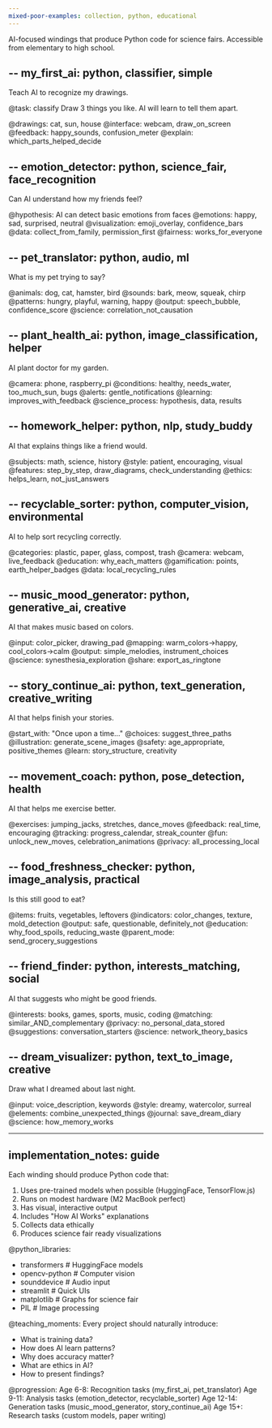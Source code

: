 ```yaml
---
mixed-poor-examples: collection, python, educational
---
```

AI-focused windings that produce Python code for science fairs. Accessible from elementary to high school.


--
my_first_ai: python, classifier, simple
--
Teach AI to recognize my drawings.

@task: classify
Draw 3 things you like. AI will learn to tell them apart.

@drawings: cat, sun, house
@interface: webcam, draw_on_screen
@feedback: happy_sounds, confusion_meter
@explain: which_parts_helped_decide

--
emotion_detector: python, science_fair, face_recognition
--
Can AI understand how my friends feel?

@hypothesis: AI can detect basic emotions from faces
@emotions: happy, sad, surprised, neutral
@visualization: emoji_overlay, confidence_bars
@data: collect_from_family, permission_first
@fairness: works_for_everyone

--
pet_translator: python, audio, ml
--
What is my pet trying to say?

@animals: dog, cat, hamster, bird
@sounds: bark, meow, squeak, chirp
@patterns: hungry, playful, warning, happy
@output: speech_bubble, confidence_score
@science: correlation_not_causation

--
plant_health_ai: python, image_classification, helper
--
AI plant doctor for my garden.

@camera: phone, raspberry_pi
@conditions: healthy, needs_water, too_much_sun, bugs
@alerts: gentle_notifications
@learning: improves_with_feedback
@science_process: hypothesis, data, results

--
homework_helper: python, nlp, study_buddy
--
AI that explains things like a friend would.

@subjects: math, science, history
@style: patient, encouraging, visual
@features: step_by_step, draw_diagrams, check_understanding
@ethics: helps_learn, not_just_answers

--
recyclable_sorter: python, computer_vision, environmental
--
AI to help sort recycling correctly.

@categories: plastic, paper, glass, compost, trash
@camera: webcam, live_feedback
@education: why_each_matters
@gamification: points, earth_helper_badges
@data: local_recycling_rules

--
music_mood_generator: python, generative_ai, creative
--
AI that makes music based on colors.

@input: color_picker, drawing_pad
@mapping: warm_colors→happy, cool_colors→calm
@output: simple_melodies, instrument_choices
@science: synesthesia_exploration
@share: export_as_ringtone

--
story_continue_ai: python, text_generation, creative_writing
--
AI that helps finish your stories.

@start_with: "Once upon a time..."
@choices: suggest_three_paths
@illustration: generate_scene_images
@safety: age_appropriate, positive_themes
@learn: story_structure, creativity

--
movement_coach: python, pose_detection, health
--
AI that helps me exercise better.

@exercises: jumping_jacks, stretches, dance_moves
@feedback: real_time, encouraging
@tracking: progress_calendar, streak_counter
@fun: unlock_new_moves, celebration_animations
@privacy: all_processing_local

--
food_freshness_checker: python, image_analysis, practical
--
Is this still good to eat?

@items: fruits, vegetables, leftovers
@indicators: color_changes, texture, mold_detection
@output: safe, questionable, definitely_not
@education: why_food_spoils, reducing_waste
@parent_mode: send_grocery_suggestions

--
friend_finder: python, interests_matching, social
--
AI that suggests who might be good friends.

@interests: books, games, sports, music, coding
@matching: similar_AND_complementary
@privacy: no_personal_data_stored
@suggestions: conversation_starters
@science: network_theory_basics

--
dream_visualizer: python, text_to_image, creative
--
Draw what I dreamed about last night.

@input: voice_description, keywords
@style: dreamy, watercolor, surreal
@elements: combine_unexpected_things
@journal: save_dream_diary
@science: how_memory_works

---
implementation_notes: guide
---
Each winding should produce Python code that:
1. Uses pre-trained models when possible (HuggingFace, TensorFlow.js)
2. Runs on modest hardware (M2 MacBook perfect)
3. Has visual, interactive output
4. Includes "How AI Works" explanations
5. Collects data ethically
6. Produces science fair ready visualizations

@python_libraries:
- transformers  # HuggingFace models
- opencv-python  # Computer vision
- sounddevice  # Audio input
- streamlit  # Quick UIs
- matplotlib  # Graphs for science fair
- PIL  # Image processing

@teaching_moments:
Every project should naturally introduce:
- What is training data?
- How does AI learn patterns?
- Why does accuracy matter?
- What are ethics in AI?
- How to present findings?

@progression:
Age 6-8: Recognition tasks (my_first_ai, pet_translator)
Age 9-11: Analysis tasks (emotion_detector, recyclable_sorter)
Age 12-14: Generation tasks (music_mood_generator, story_continue_ai)
Age 15+: Research tasks (custom models, paper writing)